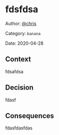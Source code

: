 # fdsfdsa

Author: [@chris](slack://user?team=T9U3SEE12&id=U9U5GKCHG)

Category: `banana`

Date: 2020-04-28

## Context

fdsafdsa

## Decision

fdasf

## Consequences

fdasfdasfdas